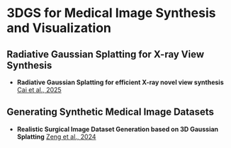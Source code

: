 # 3DGS for Medical Image Synthesis and Visualization

## Radiative Gaussian Splatting for X-ray View Synthesis
- **Radiative Gaussian Splatting for efficient X-ray novel view synthesis** [Cai et al., 2025](https://arxiv.org/abs/2403.04116)

## Generating Synthetic Medical Image Datasets
- **Realistic Surgical Image Dataset Generation based on 3D Gaussian Splatting** [Zeng et al., 2024](https://arxiv.org/abs/xxxxxxx)

